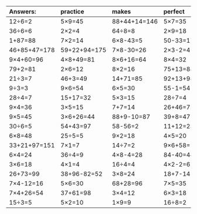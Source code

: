 | Answers: | practice | makes | perfect | ! |
| :--- | :--- | :--- | :--- | :--- |
| 12÷6=2 | 5×9=45 | 88+44+14=146 | 5×7=35 | 1+2=3 | 
| 36÷6=6 | 2×2=4 | 64÷8=8 | 2×9=18 | 7×8+78=134 | 
| 1+87=88 | 7×2=14 | 6×8-43=5 | 50-33=17 | 4×4=16 | 
| 46+85+47=178 | 59+22+94=175 | 7×8-30=26 | 2×3-2=4 | 45+33=78 | 
| 9×4+60=96 | 4×8+49=81 | 8×6+16=64 | 8×4=32 | 7×8+52=108 | 
| 79+2=81 | 2×6=12 | 8×2=16 | 75+13=88 | 33-9=24 | 
| 21÷3=7 | 46+3=49 | 14+71=85 | 92+13+98=203 | 3×9=27 | 
| 9÷3=3 | 9×6=54 | 6×5=30 | 55-1=54 | 69+16=85 | 
| 28÷4=7 | 15+17=32 | 5×3=15 | 28÷7=4 | 2×7=14 | 
| 9×4=36 | 3×5=15 | 7+7=14 | 26+46=72 | 3×3=9 | 
| 9×5=45 | 3×6+26=44 | 88+9-10=87 | 39+8=47 | 9×9=81 | 
| 30÷6=5 | 54+43=97 | 58-56=2 | 11+12=23 | 5×5=25 | 
| 6×8=48 | 25÷5=5 | 9×2=18 | 4×5=20 | 4×7=28 | 
| 33+21+97=151 | 7×1=7 | 14÷7=2 | 9×6+58=112 | 65-59=6 | 
| 6×4=24 | 36÷4=9 | 4×8-4=28 | 84-40=44 | 44-10=34 | 
| 3×6=18 | 4×1=4 | 16÷4=4 | 4×2-2=6 | 8×8+25=89 | 
| 26+73=99 | 38+96-82=52 | 3×8=24 | 18+7-14=11 | 19-19=0 | 
| 7×4-12=16 | 5×6=30 | 68+28=96 | 7×5=35 | 1×4=4 | 
| 7×4+26=54 | 37+61=98 | 3×4=12 | 6×3=18 | 44+25=69 | 
| 15÷3=5 | 5×2=10 | 1×9=9 | 16÷8=2 | 20÷5=4 | 
